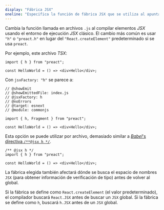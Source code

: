 ```yaml
---
display: "Fábrica JSX"
oneline: "Especifica la función de fábrica JSX que se utiliza al apuntar a React JSX emit, por ejemplo, 'React.createElement' o 'h'."
---
```


Cambia la función llamada en archivos `.js` al compilar elementos *JSX* usando el entorno de ejecución *JSX* clásico.
El cambio más común es usar `"h"` o `"preact.h"` en lugar del `"React.createElement"` predeterminado si se usa `preact`.

Por ejemplo, este archivo *TSX*:

```tsx
import { h } from "preact";

const HelloWorld = () => <div>Hello</div>;
```

Con `jsxFactory: "h"` se parece a:

```tsx twoslash
// @showEmit
// @showEmittedFile: index.js
// @jsxFactory: h
// @noErrors
// @target: esnext
// @module: commonjs

import { h, Fragment } from "preact";

const HelloWorld = () => <div>Hello</div>;
```

Esta opción se puede utilizar por archivo, demasiado similar a [*Babel*'s directiva `/**@jsx h */`](https://babeljs.io/docs/en/babel-plugin-transform-react-jsx#custom).

```tsx twoslash
/** @jsx h */
import { h } from "preact";

const HelloWorld = () => <div>Hello</div>;
```

La fábrica elegida también afectará dónde se busca el espacio de nombres `JSX` (para obtener información de verificación de tipo) antes de volver al global.

Si la fábrica se define como `React.createElement` (el valor predeterminado), el compilador buscará `React.JSX` antes de buscar un `JSX` global. Si la fábrica se define como `h`, buscará `h.JSX` antes de un `JSX` global.
